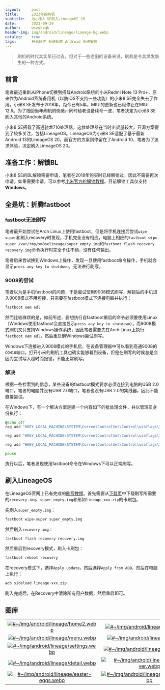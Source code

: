 ```yaml
---
layout:     post
title:      2023年的刷机
subtitle:   为小米8 SE刷入LineageOS 20
date:       2023-09-29
author:     wszqkzqk
header-img: img/android/lineage/lineage-bg.webp
catalog:    true
tags:       开源软件 系统配置 Android 系统安装
---
```


> 刷机的时代其实早已过去，但对于一些老旧的设备来说，刷机是令其焕发新生的一种方式。

## 前言

笔者最近重新从iPhone切换到搭载Android系统的小米Redmi Note 13 Pro+，原来作为Android系统备用机（以防iOS不支持一些功能）的小米8 SE完全失去了作用，小米8 SE发布于2018年，距今已有5年，MIUI的更新也已经停止在MIUI 12.5。为了~~找回当年刷机的快感，同时~~给老设备续命一波，笔者决定为小米8 SE刷入其他的Android系统。

小米8 SE搭载了高通骁龙710处理器，这款处理器在当时出货量较大，开源方案得到了较多关注，包括LineageOS。LineageOS为小米8 SE适配了基于最新Android 13的LineageOS 20，而官方的方案则停留在了Android 10，笔者为了追求体验，决定刷入LineageOS 20。

## 准备工作：解锁BL

小米8 SE的BL解锁需要申请，笔者在2018年购买时已经解锁过，因此不需要再次申请。如果需要申请，可以参考[小米官方的解锁教程](https://www.miui.com/unlock/)。目前解锁工具仅支持**Windows**。

## 全是坑：折腾fastboot

### fastboot无法刷写

笔者最开始尝试在Arch Linux上使用fastboot，但是将手机连接后尝试`wipe super`和刷入recovery时发现，手机完全没有相应，电脑上相应的`fastboot wipe-super /var/tmp/xm8selineage/super_empty.img`和`fastboot flash recovery recovery.img`命令执行时完全卡住不动，没有任何输出。

笔者后来尝试换到Windows上操作，发现一旦使用fastboot命令操作，手机就会显示`press any key to shutdown`，无法进行刷写。

### 9008的尝试

笔者以为是手机fastboot的问题，于是尝试使用9008模式刷写，解锁后的手机进入9008模式不用短接，只需要在fastboot模式下连接电脑并执行：

```bash
fastboot oem edl
```

然而比较麻烦的是，如前所述，要想执行自fastboot重启的命令必须要使用Linux（Windows使用fastboot会直接显示`press any key to shutdown`），而9008模式刷机又只支持Windows操作系统，因此笔者需要先在Arch Linux上执行`fastboot oem edl`，然后重启到Windows尝试刷写。

Windows下连接进入9008模式的手机后，在设备管理器中可以看到高通9008的`COM10`端口，打开小米的刷机工具也确实能够看到设备，但是在刷写的时候总是会因为尝试写入超时而报错，不能正常刷写。

### 解决

根据一些检索到的信息，某些设备的fastboot模式要求必须连接到电脑的USB 2.0端口。笔者的电脑并没有USB 2.0端口，笔者也没有USB 2.0的集线器，因此不能直接尝试。

在Windows下，有一个解决方案是建一个内容如下的批处理文件，并以管理员身份执行：

```bat
@echo off
reg add "HKEY_LOCAL_MACHINE\SYSTEM\CurrentControlSet\Control\usbflags\18D1D00D0100" /v "osvc" /t REG_BINARY /d "0000" /f

reg add "HKEY_LOCAL_MACHINE\SYSTEM\CurrentControlSet\Control\usbflags\18D1D00D0100" /v "SkipContainerIdQuery" /t REG_BINARY /d "01000000" /f

reg add "HKEY_LOCAL_MACHINE\SYSTEM\CurrentControlSet\Control\usbflags\18D1D00D0100" /v "SkipBOSDescriptorQuery" /t REG_BINARY /d "01000000" /f

pause
```

执行以后，笔者发现使用fastboot命令在Windows下可以正常刷写。

## 刷入LineageOS

在LineageOS官网上已有完成的[刷写教程](https://wiki.lineageos.org/devices/xmsirius/install)。首先需要从[下载页](https://download.lineageos.org/devices/xmsirius/builds)中下载刷写所需要的`recovery.img`、`super_empty.img`和形如`lineage-xxx.zip`的卡刷包。

先刷入`super_empty.img`：

```bash
fastboot wipe-super super_empty.img
```

然后刷入`recovery.img`：

```bash
fastboot flash recovery recovery.img
```

然后重启到recovery模式，刷入卡刷包：

```bash
fastboot reboot recovery
```

在recovery模式下，选择`Apply update`，然后选择`Apply from ADB`，然后在电脑上执行：

```bash
adb sideload lineage-xxx.zip
```

刷入完成后，在Recovery中清除所有用户数据，然后重启即可。

## 图库

|||
|:----:|:----:|
|[![#~/img/android/lineage/home2.webp](/img/android/lineage/home2.webp)](/img/android/lineage/home2.webp)|[![#~/img/android/lineage/home.webp](/img/android/lineage/home.webp)](/img/android/lineage/home.webp)|
|[![#~/img/android/lineage/menu.webp](/img/android/lineage/menu.webp)](/img/android/lineage/menu.webp)|[![#~/img/android/lineage/lock.webp](/img/android/lineage/lock.webp)](/img/android/lineage/lock.webp)|
|[![#~/img/android/lineage/settings.webp](/img/android/lineage/settings.webp)](/img/android/lineage/settings.webp)|[![#~/img/android/lineage/update.webp](/img/android/lineage/update.webp)](/img/android/lineage/update.webp)|
|[![#~/img/android/lineage/detail.webp](/img/android/lineage/detail.webp)](/img/android/lineage/detail.webp)|[![#~/img/android/lineage/lineage-ver.webp](/img/android/lineage/lineage-ver.webp)](/img/android/lineage/lineage-ver.webp)|
|[![#~/img/android/lineage/easter-eggs.webp](/img/android/lineage/easter-eggs.webp)](/img/android/lineage/easter-eggs.webp)|[![#~/img/android/lineage/geekbench.webp](/img/android/lineage/geekbench.webp)](/img/android/lineage/geekbench.webp)|

